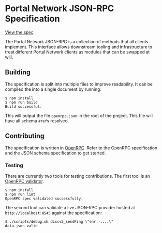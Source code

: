 # Portal Network JSON-RPC Specification

[View the spec][playground]

The Portal Network JSON-RPC is a collection of methods that all clients implement.
This interface allows downstream tooling and infrastructure to treat different
Portal Network clients as modules that can be swapped at will.

## Building

The specification is split into multiple files to improve readability. It
can be compiled the into a single document by running:

```console
$ npm install
$ npm run build
Build successful.
```

This will output the file `openrpc.json` in the root of the project. This file
will have all schema `#ref`s resolved.

## Contributing

The specification is written in [OpenRPC][openrpc]. Refer to the
OpenRPC specification and the JSON schema specification to get started.

### Testing

There are currently two tools for testing contributions. The first tool is
an [OpenRPC validator][validator].

```console
$ npm install
$ npm run lint
OpenRPC spec validated successfully.
```

The second tool can validate a live JSON-RPC provider hosted at
`http://localhost:8545` against the specification:

```console
$ ./scripts/debug.sh discv5_sendPing \"enr:-....\"
data.json valid
```

[playground]: https://playground.open-rpc.org/?schemaUrl=https://raw.githubusercontent.com/ethereum/portal-network-specs/assembled-spec/jsonrpc/openrpc.json&uiSchema%5BappBar%5D%5Bui:splitView%5D=false&uiSchema%5BappBar%5D%5Bui:input%5D=false&uiSchema%5BappBar%5D%5Bui:examplesDropdown%5D=false
[openrpc]: https://open-rpc.org
[validator]: https://open-rpc.github.io/schema-utils-js/globals.html#validateopenrpcdocument
